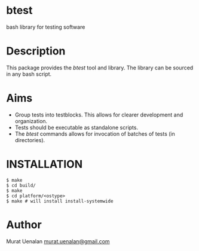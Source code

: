 # btest
bash library for testing software

# Description
This package provides the *btest* tool and library. The library can be sourced in any bash script.

# Aims
- Group tests into testblocks. This allows for clearer development and organization.
- Tests should be executable as standalone scripts.
- The *btest* commands allows for invocation of batches of tests (in directories).

# INSTALLATION

    $ make
    $ cd build/
    $ make
    $ cd platform/<ostype>
    $ make # will install install-systemwide
    
# Author

Murat Uenalan <murat.uenalan@gmail.com>
